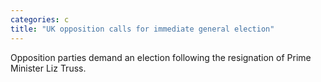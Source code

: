 ```yaml
---
categories: c
title: "UK opposition calls for immediate general election"
---
```

Opposition parties demand an election following the resignation of Prime Minister Liz Truss.